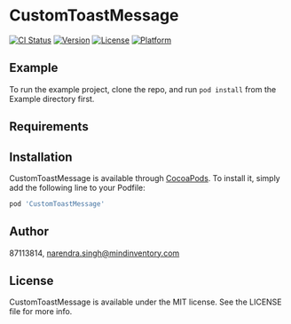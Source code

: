 # CustomToastMessage

[![CI Status](https://img.shields.io/travis/87113814/CustomToastMessage.svg?style=flat)](https://travis-ci.org/87113814/CustomToastMessage)
[![Version](https://img.shields.io/cocoapods/v/CustomToastMessage.svg?style=flat)](https://cocoapods.org/pods/CustomToastMessage)
[![License](https://img.shields.io/cocoapods/l/CustomToastMessage.svg?style=flat)](https://cocoapods.org/pods/CustomToastMessage)
[![Platform](https://img.shields.io/cocoapods/p/CustomToastMessage.svg?style=flat)](https://cocoapods.org/pods/CustomToastMessage)

## Example

To run the example project, clone the repo, and run `pod install` from the Example directory first.

## Requirements

## Installation

CustomToastMessage is available through [CocoaPods](https://cocoapods.org). To install
it, simply add the following line to your Podfile:

```ruby
pod 'CustomToastMessage'
```

## Author

87113814, narendra.singh@mindinventory.com

## License

CustomToastMessage is available under the MIT license. See the LICENSE file for more info.
